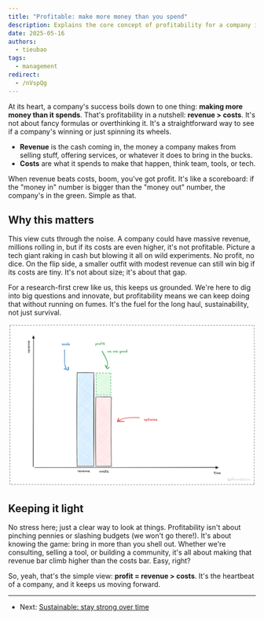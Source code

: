 ```yaml
---
title: "Profitable: make more money than you spend"
description: Explains the core concept of profitability for a company in simple terms, revenue must exceed costs for sustainable growth.
date: 2025-05-16
authors:
  - tieubao
tags:
  - management
redirect:
  - /nVspQg
---
```


At its heart, a company's success boils down to one thing: **making more money than it spends**. That's profitability in a nutshell: **revenue > costs**. It's not about fancy formulas or overthinking it. It's a straightforward way to see if a company's winning or just spinning its wheels.

- **Revenue** is the cash coming in, the money a company makes from selling stuff, offering services, or whatever it does to bring in the bucks.
- **Costs** are what it spends to make that happen, think team, tools, or tech.

When revenue beats costs, boom, you've got profit. It's like a scoreboard: if the "money in" number is bigger than the "money out" number, the company's in the green. Simple as that.

## Why this matters

This view cuts through the noise. A company could have massive revenue, millions rolling in, but if its costs are even higher, it's not profitable. Picture a tech giant raking in cash but blowing it all on wild experiments. No profit, no dice. On the flip side, a smaller outfit with modest revenue can still win big if its costs are tiny. It's not about size; it's about that gap.

For a research-first crew like us, this keeps us grounded. We're here to dig into big questions and innovate, but profitability means we can keep doing that without running on fumes. It's the fuel for the long haul, sustainability, not just survival.

![](assets/profit.png)

## Keeping it light

No stress here; just a clear way to look at things. Profitability isn't about pinching pennies or slashing budgets (we won't go there!). It's about knowing the game: bring in more than you shell out. Whether we're consulting, selling a tool, or building a community, it's all about making that revenue bar climb higher than the costs bar. Easy, right?

So, yeah, that's the simple view: **profit = revenue > costs**. It's the heartbeat of a company, and it keeps us moving forward.

---

- Next: [Sustainable: stay strong over time](sustainable.md)

